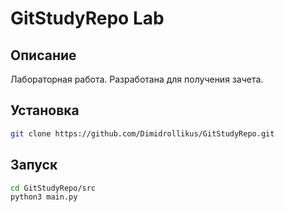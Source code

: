 # GitStudyRepo Lab

## Описание

Лабораторная работа. Разработана для получения зачета.

## Установка

```bash
git clone https://github.com/Dimidrollikus/GitStudyRepo.git
```

## Запуск

```bash
cd GitStudyRepo/src
python3 main.py
```
